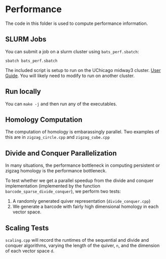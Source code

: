# Performance

The code in this folder is used to compute performance information.

## SLURM Jobs

You can submit a job on a slurm cluster using `bats_perf.sbatch`:
```
sbatch bats_perf.sbatch
```

The included script is setup to run on the UChicago midway3 cluster.  [User Guide](https://mdw3.rcc.uchicago.edu/user-guide/).
You will likely need to modify to run on another cluster.

## Run locally

You can `make -j` and then run any of the executables.

## Homology Computation

The computation of homology is embarassingly parallel.  Two examples of this are in `zigzag_circle.cpp` and `zigzag_cube.cpp`

## Divide and Conquer Parallelization

In many situations, the performance bottleneck in computing persistent or zigzag homology is the performance bottleneck.

To test whether we get a parallel speedup from the divide and conquer implementation (implemented by the function `barcode_sparse_divide_conquer`), we perform two tests:
1. A randomly generated quiver representation (`divide_conquer.cpp`)
2. We generate a barcode with fairly high dimensional homology in each vector space.

## Scaling Tests

`scaling.cpp` will record the runtimes of the sequential and divide and conquer algorithms, varying the length of the quiver, `n`, and the dimension of each vector space `d`.
